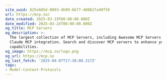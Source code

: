 ```yaml
---
site_uuid: 825e605d-0093-4b99-8b77-48082fa40f59
url: https://mcp.so/
date_created: 2025-03-19T00:00:00.000Z
date_modified: 2025-03-24T00:00:00.000Z
og_title: MCP Servers
og_description: >-
  The largest collection of MCP Servers, including Awesome MCP Servers and
  Claude MCP integration. Search and discover MCP servers to enhance your AI
  capabilities.
og_image: https://mcp.so/logo.png
og_url: https://mcp.so
og_last_fetch: '2025-04-07T17:38:08.317Z'
tags:
- Model-Context-Protocols
---
```
















